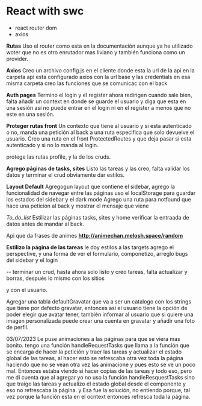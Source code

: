 # React with swc

- react router dom
- axios

**Rutas**
Uso el router como esta en la documentación aunque ya he utilizado woter
que no es otro enrutador mas liviano y también funciona como un provider.

**Axios**
Creo un archivo config.js en el cliente donde esta la url de la api
en la carpeta api esta configurado axios con la url base y las credentials
en esa misma carpeta creo las funciones que se comunicac con el back

**Auth pages**
Termino el login y el register ahora redirigen cuando sale bien, falta añadir un context en donde se guarde el usuario 
y diga que esta en una sesión así no puede entrar en el login ni en el register a menos que no este en una sesión.

**Proteger rutas front**
Un contexto que tiene al usuario y si esta autenticado o no, manda una petición al back
a una ruta especifica que solo devuelve el usuario.
Creo una ruta en el front ProtectedRoutes y que deja pasar si esta autenticado y si no
lo manda al login.

protege las rutas profile, y la de los cruds.

**Agrego páginas de tasks, sites**
Listo las tareas y las creo, falta validar los datos y terminar el crud
obviamente dar estilos.

**Layout Default**
Agregogun layout que contiene el sidebar, agrego la funcionalidad de navegar entre las páginas
uso el localStorage para guardar los estados del sidebar y el dark mode
Agrego una ruta para notfound que hace una petición al back y mostrar el mensaje que viene

*To_do_list*
Estilizar las páginas tasks, sites y home
verificar la entraada de datos antes de mandar al back.

Api que da frases de animes
**http://animechan.melosh.space/random**


**Estilizo la página de las tareas**
le doy estilos a las targets agrego el perspective, y una forma de ver el formulario, componetizo, arreglo bugs del sidebar y el login

-- terminar un crud, hasta ahora solo listo y creo tareas, falta actualizar y borras, después lo mismo con los sitios

y con el usuario.

Agregar una tabla defaultGravatar que va a ser un catalogo con los strings que tiene por defecto gravatar, entonces así el usuario tiene la opción de poder
elegir que avatar tener, también informar al usuario que si quiere una imagen personalizada puede crear una cuenta en gravatar y añadir una foto de perfil.


03/07/2023
Le puse animaciones a las páginas para que se viera mas bonito.
tengo una función handleRequestTasks que llama a la función que se encarga de hacer la petición y traer las tareas y actualizar
el estado global de las tareas, al hacer esto se refrescaba otra vez toda la página haciendo que no se vean otra vez las 
animacione y pues esto se ve un poco mal.
Entonces estaba viendo si hacer copias de las tareas y todo eso, pero me di cuenta que al agregar yo no uso la función
handleResquestTasks sino que traigo las tareas y actualizo el estado global desde el componente y eso no refrescaba la página.
y Esa fue la solución, no entiendo porque, tal vez porque la función esta en el ocntext entonces refresca toda la página.
